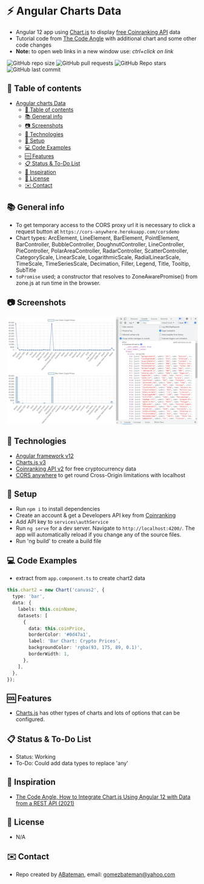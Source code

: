 # :zap: Angular Charts Data

* Angular 12 app using [Chart.js](https://www.chartjs.org/) to display [free Coinranking API](https://developers.coinranking.com/api/documentation) data
* Tutorial code from [The Code Angle](https://www.youtube.com/channel/UChi_aILZkMMx8_KlVAsbI7g) with additional chart and some other code changes
* **Note:** to open web links in a new window use: _ctrl+click on link_

![GitHub repo size](https://img.shields.io/github/repo-size/AndrewJBateman/angular-charts-data?style=plastic)
![GitHub pull requests](https://img.shields.io/github/issues-pr/AndrewJBateman/angular-charts-data?style=plastic)
![GitHub Repo stars](https://img.shields.io/github/stars/AndrewJBateman/angular-charts-data?style=plastic)
![GitHub last commit](https://img.shields.io/github/last-commit/AndrewJBateman/angular-charts-data?style=plastic)

## :page_facing_up: Table of contents

* [Angular charts Data](#angular-charts-data)
  * [:page_facing_up: Table of contents](#page_facing_up-table-of-contents)
  * [:books: General info](#books-general-info)
  * [:camera: Screenshots](#camera-screenshots)
  * [:signal_strength: Technologies](#signal_strength-technologies)
  * [:floppy_disk: Setup](#floppy_disk-setup)
  * [:computer: Code Examples](#computer-code-examples)
  * [:cool: Features](#cool-features)
  * [:clipboard: Status & To-Do List](#clipboard-status--to-do-list)
  * [:clap: Inspiration](#clap-inspiration)
  * [:file_folder: License](#file_folder-license)
  * [:envelope: Contact](#envelope-contact)

## :books: General info

* To get temporary access to the CORS proxy url it is necessary to click a request button at `https://cors-anywhere.herokuapp.com/corsdemo`
* Chart types: ArcElement, LineElement, BarElement, PointElement, BarController, BubbleController, DoughnutController, LineController, PieController, PolarAreaController, RadarController, ScatterController,  CategoryScale, LinearScale, LogarithmicScale, RadialLinearScale, TimeScale, TimeSeriesScale, Decimation, Filler,  Legend, Title, Tooltip, SubTitle
* `toPromise` used; a constructor that resolves to ZoneAwarePromise() from zone.js at run time in the browser.

## :camera: Screenshots

![Example screenshot](./imgs/charts.png)

## :signal_strength: Technologies

* [Angular framework v12](https://angular.io/)
* [Charts.js v3](https://www.chartjs.org/docs/latest/)
* [Coinranking API v2](https://developers.coinranking.com/api/documentation) for free cryptocurrency data
* [CORS anywhere](https://cors-anywhere.herokuapp.com/) to get round Cross-Origin limitations with localhost

## :floppy_disk: Setup

* Run `npm i` to install dependencies
* Create an account & get a Developers API key from [Coinranking](https://developers.coinranking.com/)
* Add API key to `services\authService`
* Run `ng serve` for a dev server. Navigate to `http://localhost:4200/`. The app will automatically reload if you change any of the source files.
* Run 'ng build' to create a build file

## :computer: Code Examples

* extract from `app.component.ts` to create chart2 data

```typescript
this.chart2 = new Chart('canvas2', {
  type: 'bar',
  data: {
    labels: this.coinName,
    datasets: [
      {
        data: this.coinPrice,
        borderColor: '#0d47a1',
        label: 'Bar Chart: Crypto Prices',
        backgroundColor: 'rgba(93, 175, 89, 0.1)',
        borderWidth: 1,
      },
    ],
  },
});
```

## :cool: Features

* [Charts.js](https://www.chartjs.org/docs/latest/) has other types of charts and lots of options that can be configured.

## :clipboard: Status & To-Do List

* Status: Working
* To-Do: Could add data types to replace 'any'

## :clap: Inspiration

* [The Code Angle, How to Integrate Chart.js Using Angular 12 with Data from a REST API (2021)](https://www.youtube.com/watch?v=WCI4yvrzFwc)

## :file_folder: License

* N/A

## :envelope: Contact

* Repo created by [ABateman](https://github.com/AndrewJBateman), email: gomezbateman@yahoo.com